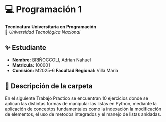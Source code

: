 # 💻 Programación 1  
**Tecnicatura Universitaria en Programación**  
📍 *Universidad Tecnológica Nacional*  

## ✨ Estudiante  
- **Nombre:** BRIÑOCCOLI, Adrian Nahuel
- **Matricula:** 100001
- **Comisión:** M2025-6
**Facultad Regional:** Villa Maria

## 📂 Descripción de la carpeta

En el siguiente Trabajo Practico se encuentran 10 ejercicios donde se aplican las distintas formas de manipular las listas en Python, mediante la aplicación
de conceptos fundamentales como la indexación la modificación de elementos, el uso de metodos integrados y el manejo de listas anidadas.